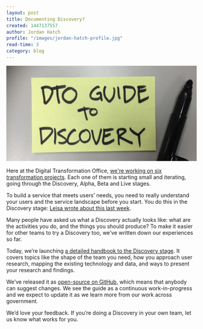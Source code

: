 ```yaml
---
layout: post
title: Documenting Discovery?
created: 1447137557
author: Jordan Hatch
profile: "/images/jordan-hatch-profile.jpg"
read-time: 3
category: blog
---
```

![post-it note with DTO Guide to Discovery written on it](/images/blog-banners/discovery-banner.jpg)

Here at the Digital Transformation Office, [we're working on six transformation projects](/what-we-do/exemplars/). Each one of them is starting small and iterating, going through the Discovery, Alpha, Beta and Live stages.

To build a service that meets users’ needs, you need to really understand your users and the service landscape before you start. You do this in the Discovery stage: [Leisa wrote about this last week](/blog/what-is-discovery/).

Many people have asked us what a Discovery actually looks like: what are the activities you do, and the things you should produce? To make it easier for other teams to try a Discovery too, we’ve written down our experiences so far.

Today, we’re launching [a detailed handbook to the Discovery stage](https://ausdto.github.io/discovery-guide/). It covers topics like the shape of the team you need, how you approach user research, mapping the existing technology and data, and ways to present your research and findings.

We’ve released it as [open-source on GitHub](https://github.com/ausdto/discovery-guide), which means that anybody can suggest changes. We see the guide as a continuous work-in-progress and we expect to update it as we learn more from our work across government.

We’d love your feedback. If you’re doing a Discovery in your own team, let us know what works for you.
